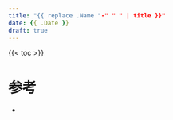 ```yaml
---
title: "{{ replace .Name "-" " " | title }}"
date: {{ .Date }}
draft: true
---
```

<!--more-->
{{< toc >}}
# 参考
- 
